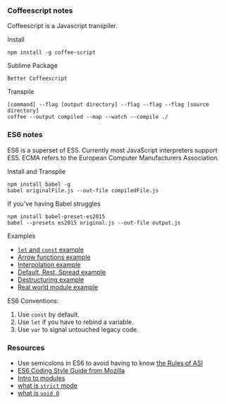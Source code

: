 ### Coffeescript notes

Coffeescript is a Javascript transpiler.

Install

``
npm install -g coffee-script
``

Sublime Package

```
Better Coffeescript
```

Transpile

```
[command] --flag [output directory] --flag --flag --flag [source directory]
coffee --output compiled --map --watch --compile ./
```

### ES6 notes

ES6 is a superset of ES5. Currently most JavaScript interpreters support ES5. ECMA refers to the European Computer Manufacturers Association.

Install and Transpile

```
npm install babel -g
babel originalFile.js --out-file compiledFile.js
```

If you've having Babel struggles

```
npm install babel-preset-es2015
babel --presets es2015 original.js --out-file output.js
```

Examples

- [`let` and `const` example](https://babeljs.io/repl/#?experimental=false&evaluate=true&loose=false&spec=false&code=let%20name%20%3D%20%22hello%22%3B%0Aconst%20numbers%20%3D%20%5B1%2C%202%2C%203%5D%3B%0A%0A%2F%2F%20numbers%20%3D%20%5B1%2C%202%5D%3B)
- [Arrow functions example](https://babeljs.io/repl/#?experimental=false&evaluate=true&loose=false&spec=false&code=const%20numbers%20%3D%20%5B1%2C%202%2C%203%2C%204%5D%3B%0A%0Anumbers.map(num%20%3D%3E%20num%20*%202)%3B%0A%2F%2F%20%5B2%2C%204%2C%206%2C%208%5D%0A%0Anumbers.reduce((sum%2C%20num)%20%3D%3E%20sum%20%2B%20num)%3B%0A%2F%2F%2010%0A%0Aconst%20reduceBySum%20%3D%20(sum%2C%20num)%20%3D%3E%20sum%20%2B%20num%3B%0A%0Aconsole.log(%0A%20%20numbers.reduce(reduceBySum)%0A))
- [Interpolation example](https://babeljs.io/repl/#?experimental=false&evaluate=true&loose=false&spec=false&code=%0A%0A%0Aconst%20name%20%3D%20%22Chris%22%3B%0Aconst%20answer%20%3D%2042%3B%0A%20%20%0Aconsole.log(%0A%20%20%60Hello%2C%20%24%7Bname%7D.%20The%20answer%20is%20%24%7Banswer%7D.%60%0A)%3B)
- [Default, Rest, Spread example](http://babeljs.io/repl/#?experimental=false&evaluate=true&loose=false&spec=false&code=%0Aconst%20greet%20%3D%20(name%2C%20greeting%20%3D%20%22Hey%22)%20%3D%3E%20%7B%0A%20%20console.log(%60%24%7Bgreeting%7D%2C%20%24%7Bname%7D%60)%3B%0A%7D%0Agreet(%22Chris%22)%3B%0Agreet(%22Chris%22%2C%20%22Hola%22)%3B%0A%0Aconst%20matchesAll%20%3D%20(pattern%2C%20...tests)%20%3D%3E%20%7B%0A%20%20console.log(pattern%2C%20tests)%3B%0A%7D%0A%0Aconsole.log(matchesAll(%2F%5Cd%2B%2F%2C%20%22231%22%2C%20%22324%22%2C%20%22999%22))%3B)
- [Destructuring example](https://babeljs.io/repl/#?experimental=false&evaluate=true&loose=false&spec=false&code=const%20getPoint%20%3D%20function()%20%7B%0A%20%20return%20%7B%20x%3A%201%2C%20y%3A%202%20%7D%0A%7D%0A%0Aconst%20%7Bx%2C%20y%7D%20%3D%20getPoint()%0A%0Aconsole.log(%60x%20is%20%24%7Bx%7D%2C%20y%20is%20%24%7By%7D!%60)%0A%0Aconst%20%5Ba%2C%20%2C%20b%5D%20%3D%20%5B1%2C2%2C3%5D%3B%0A%0A%0Aconst%20setPoint%20%3D%20(%7Bx%2C%20y%7D)%20%3D%3E%20%7B%0A%20%20console.log(x%2C%20y)%3B%0A%7D%0AsetPoint(%7Bx%3A%201%2C%20y%3A%202%7D)%3B)
- [Real world module example](https://github.com/rackt/redux/blob/adf8b9a3b14ecc65eb1c30bf7b5840aff2797934/examples/real-world/containers/RepoPage.js)


ES6 Conventions:

1. Use `const` by default.
2. Use `let` if you have to rebind a variable.
3. Use `var` to signal untouched legacy code.

### Resources

- Use semicolons in ES6 to avoid having to know [the Rules of ASI](http://bclary.com/2004/11/07/#a-7.9.1)
- [ES6 Coding Style Guide from Mozilla](https://github.com/mozilla/addon-sdk/wiki/Coding-style-guide)
- [Intro to modules](https://babeljs.io/docs/learn-es2015/#modules)
- [what is `strict` mode](https://developer.mozilla.org/en-US/docs/Web/JavaScript/Reference/Strict_mode)
- [what is `void 0`](http://stackoverflow.com/questions/7452341/what-does-void-0-mean)






